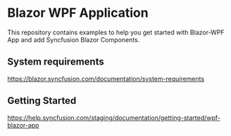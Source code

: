 # Blazor WPF Application
This repository contains examples to help you get started with Blazor-WPF App and add Syncfusion Blazor Components.

## System requirements
https://blazor.syncfusion.com/documentation/system-requirements

## Getting Started
https://help.syncfusion.com/staging/documentation/getting-started/wpf-blazor-app
